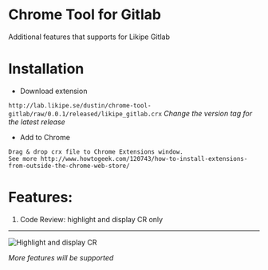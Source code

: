 Chrome Tool for Gitlab
=======================
Additional features that supports for Likipe Gitlab


Installation
============

- Download extension

```http://lab.likipe.se/dustin/chrome-tool-gitlab/raw/0.0.1/released/likipe_gitlab.crx```
*Change the version tag for the latest release*

- Add to Chrome
```
Drag & drop crx file to Chrome Extensions window.
See more http://www.howtogeek.com/120743/how-to-install-extensions-from-outside-the-chrome-web-store/
```

Features:
========

1. Code Review: highlight and display CR only
----------------------------------------------

![Highlight and display CR](http://blog.vidait.vn/wp-content/uploads/2013/12/chrome-gitlab-1.png)



*More features will be supported*